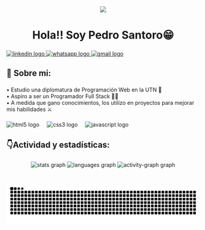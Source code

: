 <div align="center">
  <img height="150" src="https://media3.giphy.com/media/v1.Y2lkPTc5MGI3NjExYnRmeTUyd2wyZDdqYTZpdzJqN29wNjFpZWpyZ2l5c2N0Z3dqbzY4ayZlcD12MV9pbnRlcm5hbF9naWZfYnlfaWQmY3Q9Zw/78XCFBGOlS6keY1Bil/giphy.gif"  />
</div>

###

<h1 align="center">Hola!! Soy Pedro Santoro😁​</h1>

###

<div align="left">
  <a href="https://www.linkedin.com/in/pedro-santoro-b35b03339?utm_source=share&utm_campaign=share_via&utm_content=profile&utm_medium=android_app" target="_blank">
    <img src="https://raw.githubusercontent.com/maurodesouza/profile-readme-generator/master/src/assets/icons/social/linkedin/default.svg" width="52" height="40" alt="linkedin logo"  />
  </a>
  <a href="https://wa.me/5491122363578 " target="_blank">
    <img src="https://raw.githubusercontent.com/maurodesouza/profile-readme-generator/master/src/assets/icons/social/whatsapp/default.svg" width="52" height="40" alt="whatsapp logo"  />
  </a>
  <a href="mailto:plsantoro18@gmail.com?subject=Consulta&body=Hola%2C%20vi%20tu%20perfil%20de%20GitHub... " target="_blank">
    <img src="https://raw.githubusercontent.com/maurodesouza/profile-readme-generator/master/src/assets/icons/social/gmail/default.svg" width="52" height="40" alt="gmail logo"  />
  </a>
</div>

###

<h2 align="left">👀​ Sobre mi:</h2>

###

<p align="left">• Estudio una diplomatura de Programación Web en la UTN 📖​<br>• Aspiro a ser un Programador Full Stack ​👨‍💻​<br>•  A medida que gano conocimientos, los utilizo en proyectos para mejorar mis habilidades ⚔️​</p>

###

<div align="left">
  <img src="https://cdn.jsdelivr.net/gh/devicons/devicon/icons/html5/html5-original.svg" height="40" alt="html5 logo"  />
  <img width="12" />
  <img src="https://cdn.jsdelivr.net/gh/devicons/devicon/icons/css3/css3-original.svg" height="40" alt="css3 logo"  />
  <img width="12" />
  <img src="https://cdn.jsdelivr.net/gh/devicons/devicon/icons/javascript/javascript-original.svg" height="40" alt="javascript logo"  />
</div>

###

<h2 align="left">👇​Actividad y estadísticas:</h2>

###

<div align="center">
  <img src="https://github-readme-stats.vercel.app/api?username=psanto-sas&hide_title=false&hide_rank=false&show_icons=true&include_all_commits=true&count_private=true&disable_animations=false&theme=tokyonight&locale=en&hide_border=false&order=1" height="150" alt="stats graph"  />
  <img src="https://github-readme-stats.vercel.app/api/top-langs?username=psanto-sas&locale=en&hide_title=false&layout=compact&card_width=320&langs_count=5&theme=tokyonight&hide_border=false&order=2" height="150" alt="languages graph"  />
  <img src="https://github-readme-activity-graph.vercel.app/graph?username=psanto-sas&radius=16&theme=react&area=true&order=5" height="275" alt="activity-graph graph"  />
</div>

###

<br clear="both">

<img src="https://raw.githubusercontent.com/Santy21g/Santy21g/output/snake.svg" alt="Snake animation" />

###

